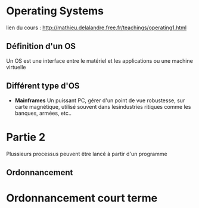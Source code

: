 # Operating Systems

lien du cours : http://mathieu.delalandre.free.fr/teachings/operating1.html

## Définition d'un OS

Un OS est une interface entre le matériel et les applications ou une machine virtuelle

## Différent type d'OS

* **Mainframes** Un puissant PC, gérer d'un point de vue robustesse, sur carte magnétique, utilisé souvent dans lesindustries ritiques comme les banques, armées, etc..




# Partie 2

Plussieurs processus peuvent être lancé à partir d'un programme

## Ordonnancement


# Ordonnancement court terme 